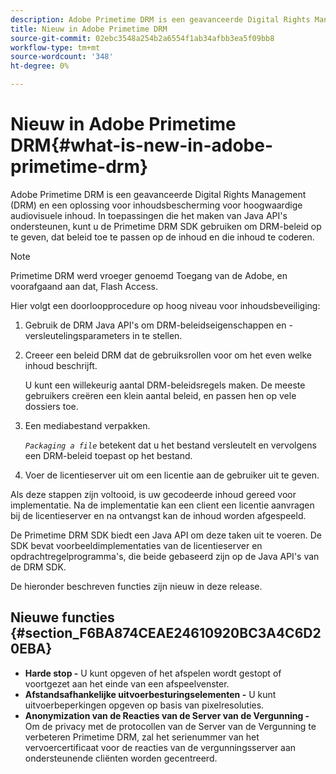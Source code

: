 ```yaml
---
description: Adobe Primetime DRM is een geavanceerde Digital Rights Management (DRM) en een oplossing voor inhoudsbescherming voor hoogwaardige audiovisuele inhoud. In toepassingen die het maken van Java API's ondersteunen, kunt u de Primetime DRM SDK gebruiken om DRM-beleid op te geven, dat beleid toe te passen op de inhoud en die inhoud te coderen.
title: Nieuw in Adobe Primetime DRM
source-git-commit: 02ebc3548a254b2a6554f1ab34afbb3ea5f09bb8
workflow-type: tm+mt
source-wordcount: '348'
ht-degree: 0%

---
```


# Nieuw in Adobe Primetime DRM{#what-is-new-in-adobe-primetime-drm}

Adobe Primetime DRM is een geavanceerde Digital Rights Management (DRM) en een oplossing voor inhoudsbescherming voor hoogwaardige audiovisuele inhoud. In toepassingen die het maken van Java API&#39;s ondersteunen, kunt u de Primetime DRM SDK gebruiken om DRM-beleid op te geven, dat beleid toe te passen op de inhoud en die inhoud te coderen.

>[!NOTE]
>
>Primetime DRM werd vroeger genoemd Toegang van de Adobe, en voorafgaand aan dat, Flash Access.

Hier volgt een doorloopprocedure op hoog niveau voor inhoudsbeveiliging:

1. Gebruik de DRM Java API&#39;s om DRM-beleidseigenschappen en -versleutelingsparameters in te stellen.
1. Creeer een beleid DRM dat de gebruiksrollen voor om het even welke inhoud beschrijft.

   U kunt een willekeurig aantal DRM-beleidsregels maken. De meeste gebruikers creëren een klein aantal beleid, en passen hen op vele dossiers toe.
1. Een mediabestand verpakken.

   *`Packaging a file`* betekent dat u het bestand versleutelt en vervolgens een DRM-beleid toepast op het bestand.
1. Voer de licentieserver uit om een licentie aan de gebruiker uit te geven.

Als deze stappen zijn voltooid, is uw gecodeerde inhoud gereed voor implementatie. Na de implementatie kan een client een licentie aanvragen bij de licentieserver en na ontvangst kan de inhoud worden afgespeeld.

De Primetime DRM SDK biedt een Java API om deze taken uit te voeren. De SDK bevat voorbeeldimplementaties van de licentieserver en opdrachtregelprogramma&#39;s, die beide gebaseerd zijn op de Java API&#39;s van de DRM SDK.

De hieronder beschreven functies zijn nieuw in deze release.

## Nieuwe functies {#section_F6BA874CEAE24610920BC3A4C6D20EBA}

* **Harde stop -** U kunt opgeven of het afspelen wordt gestopt of voortgezet aan het einde van een afspeelvenster.
* **Afstandsafhankelijke uitvoerbesturingselementen -** U kunt uitvoerbeperkingen opgeven op basis van pixelresoluties.
* **Anonymization van de Reacties van de Server van de Vergunning -** Om de privacy met de protocollen van de Server van de Vergunning te verbeteren Primetime DRM, zal het serienummer van het vervoercertificaat voor de reacties van de vergunningsserver aan ondersteunende cliënten worden gecentreerd.
